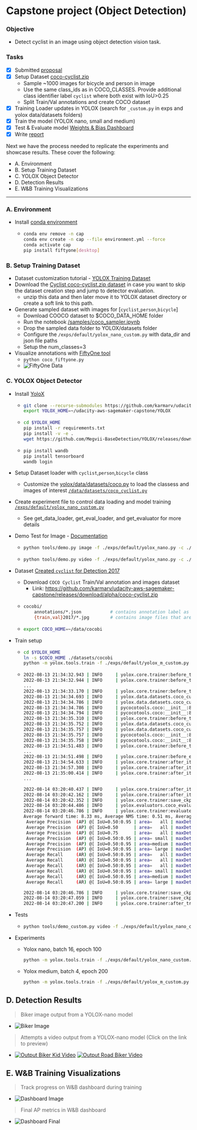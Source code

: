 # Capstone project (Object Detection)

### Objective 
- Detect cyclist in an image using object detection vision task.

### Tasks 

- [x] Submitted [proposal](./report/proposal.pdf)
- [x] Setup Dataset [coco-cyclist.zip](https://github.com/karmarv/udacity-aws-sagemaker-capstone/releases/download/alpha/coco-cyclist.zip)
    - Sample ~1000 images for bicycle and person in image
    - Use the same class_ids as in COCO_CLASSES. Provide additional class identifier label `cyclist` where both exist with IoU>0.25
    - Split Train/Val annotations and create COCO dataset
- [x] Training Loader updates in YOLOX (search for `_custom.py` in exps and yolox data/datasets folders)
- [x] Train the model (YOLOX nano, small and medium)
- [x] Test & Evaluate model [Weights & Bias Dashboard](https://wandb.ai/karmar/yolox?workspace=user-karmar)
- [x] Write [report](./report/report.pdf)

Next we have the process needed to replicate the experiments and showcase results. These cover the following:
- A. Environment
- B. Setup Training Dataset
- C. YOLOX Object Detector
- D. Detection Results
- E. W&B Training Visualizations

--- 

### A. Environment
- Install [conda environment](https://docs.conda.io/projects/conda/en/latest/glossary.html#silent-mode-glossary)
    -   ```bash
        conda env remove -n cap
        conda env create -n cap --file environment.yml --force
        conda activate cap 
        pip install fiftyone[desktop]
        ```

### B. Setup Training Dataset
- Dataset customization tutorial - [YOLOX Training Dataset](https://yolox.readthedocs.io/en/latest/train_custom_data.html)
- Download the [Cyclist coco-cyclist.zip dataset](https://github.com/karmarv/udacity-aws-sagemaker-capstone/releases/download/alpha/coco-cyclist.zip) in case you want to skip the dataset creation step and jump to detector evaluation.
    - unzip this data and then later move it to YOLOX dataset directory or create a soft link to this path.
- Generate sampled dataset with images for [`cyclist`,`person`,`bicycle`]
    - Download COOCO dataset to $COCO_DATA_HOME folder
    - Run the notebook [/samples/coco_sampler.ipynb](https://github.com/karmarv/udacity-aws-sagemaker-capstone/blob/main/samples/coco_sampler.ipynb)
    - Drop the sampled data folder to YOLOX/datasets folder
    - Configure the `/exps/default/yolox_nano_custom.py` with data_dir and json file paths
    - Setup the num_classes=3
- Visualize annotations with [FiftyOne tool](./samples/coco_fiftyone.py)
    - `python coco_fiftyone.py`
    - ![FiftyOne Data](./samples/data/cocobi/dataset-fiftyone.png?raw=true "FiftyOne Data")


### C. YOLOX Object Detector

- Install [YoloX](https://github.com/Megvii-BaseDetection/YOLOX/)
    -   ```bash
        git clone --recurse-submodules https://github.com/karmarv/udacity-aws-sagemaker-capstone
        export YOLOX_HOME=~/udacity-aws-sagemaker-capstone/YOLOX
        ```
    -   ```bash
        cd $YOLOX_HOME 
        pip install -r requirements.txt
        pip install -v -e . 
        wget https://github.com/Megvii-BaseDetection/YOLOX/releases/download/0.1.1rc0/yolox_nano.pth
        ```
    -   ```bash 
        pip install wandb
        pip install tensorboard
        wandb login
        ```
- Setup Dataset loader with `cyclist`,`person`,`bicycle` class
    - Customize the [yolox/data/datasets/coco.py](https://github.com/Megvii-BaseDetection/YOLOX/blob/main/yolox/data/datasets/coco.py) to load the classess and images of interest [`/data/datasets/coco_cyclist.py`](https://github.com/karmarv/YOLOX/blob/main/yolox/data/datasets/coco_custom.py)
- Create experiment file to control data loading and model training [`/exps/default/yolox_nano_custom.py`](https://github.com/karmarv/YOLOX/blob/main/exps/default/yolox_nano_custom.py)
    - See get_data_loader, get_eval_loader, and get_evaluator for more details
- Demo Test for Image - [Documentation](https://yolox.readthedocs.io/en/latest/quick_run.html)
    -   ```bash
        python tools/demo.py image -f ./exps/default/yolox_nano.py -c ./yolox_nano.pth --path ../samples/data/test/biker1.jpg --conf 0.25 --nms 0.45 --tsize 640 --save_result --device gpu
        ```
    -   ```bash
        python tools/demo.py video -f ./exps/default/yolox_nano.py -c ./yolox_nano.pth --path ../samples/data/test/cyclists.mp4 --conf 0.25 --nms 0.45 --tsize 640 --save_result --device gpu
        ```
- Dataset [Created `cyclist` for Detection 2017](https://cocodataset.org/#download)
    - Download `COCO Cyclist` Train/Val annotation and images dataset
        - Link: https://github.com/karmarv/udacity-aws-sagemaker-capstone/releases/download/alpha/coco-cyclist.zip 
    -   ```bash
        cocobi/
            annotations/*.json           # contains annotation label as instances_{train,val}2017.json
            {train,val}2017/*.jpg        # contains image files that are mentioned in the corresponding json
        ```
    -   ```bash
        export COCO_HOME=~/data/cocobi
        ```
- Train setup
    -   ```bash
        cd $YOLOX_HOME
        ln -s $COCO_HOME ./datasets/cocobi
        python -m yolox.tools.train -f ./exps/default/yolox_m_custom.py --devices 1 --batch-size 4 --fp16  --logger wandb wandb-project yolox
        ```
    -   ```bash 
        2022-08-13 21:34:32.943 | INFO     | yolox.core.trainer:before_train:130 - args: Namespace(batch_size=4, cache=False, ckpt=None, devices=1, dist_backend='nccl', dist_url=None, exp_file='./exps/default/yolox_m_custom.py', experiment_name='yolox_m_custom', fp16=True, logger='wandb', machine_rank=0, name=None, num_machines=1, occupy=False, opts=['wandb-project', 'yolox'], resume=False, start_epoch=None)
        2022-08-13 21:34:32.944 | INFO     | yolox.core.trainer:before_train:131 - exp value:
        ...
        2022-08-13 21:34:33.170 | INFO     | yolox.core.trainer:before_train:137 - Model Summary: Params: 8.93M, Gflops: 22.35
        2022-08-13 21:34:34.693 | INFO     | yolox.data.datasets.coco_custom:__init__:64 - loading annotations into memory...
        2022-08-13 21:34:34.786 | INFO     | yolox.data.datasets.coco_custom:__init__:64 - Done (t=0.09s)
        2022-08-13 21:34:34.786 | INFO     | pycocotools.coco:__init__:86 - creating index...
        2022-08-13 21:34:34.794 | INFO     | pycocotools.coco:__init__:86 - index created!
        2022-08-13 21:34:35.310 | INFO     | yolox.core.trainer:before_train:155 - init prefetcher, this might take one minute or less...
        2022-08-13 21:34:35.752 | INFO     | yolox.data.datasets.coco_custom:__init__:64 - loading annotations into memory...
        2022-08-13 21:34:35.757 | INFO     | yolox.data.datasets.coco_custom:__init__:64 - Done (t=0.00s)
        2022-08-13 21:34:35.757 | INFO     | pycocotools.coco:__init__:86 - creating index...
        2022-08-13 21:34:35.758 | INFO     | pycocotools.coco:__init__:86 - index created!
        2022-08-13 21:34:51.483 | INFO     | yolox.core.trainer:before_train:191 - Training start...
        ...
        2022-08-13 21:34:51.498 | INFO     | yolox.core.trainer:before_epoch:203 - ---> start train epoch1
        2022-08-13 21:34:54.633 | INFO     | yolox.core.trainer:after_iter:261 - epoch: 1/200, iter: 10/661, mem: 5707Mb, iter_time: 0.313s, data_time: 0.001s, total_loss: 18.7, iou_loss: 4.8, l1_loss: 0.0, conf_loss: 13.0, cls_loss: 0.9, lr: 5.722e-09, size: 640, ETA: 11:30:01
        2022-08-13 21:34:57.308 | INFO     | yolox.core.trainer:after_iter:261 - epoch: 1/200, iter: 20/661, mem: 5707Mb, iter_time: 0.267s, data_time: 0.001s, total_loss: 12.9, iou_loss: 4.8, l1_loss: 0.0, conf_loss: 7.3, cls_loss: 0.8, lr: 2.289e-08, size: 544, ETA: 10:39:03
        2022-08-13 21:35:00.414 | INFO     | yolox.core.trainer:after_iter:261 - epoch: 1/200, iter: 30/661, mem: 5707Mb, iter_time: 0.310s, data_time: 0.001s, total_loss: 17.7, iou_loss: 4.8, l1_loss: 0.0, conf_loss: 12.1, cls_loss: 0.8, lr: 5.150e-08, size: 672, ETA: 10:53:4
        ... 
        
        2022-08-14 03:20:40.437 | INFO     | yolox.core.trainer:after_iter:261 - epoch: 200/200, iter: 650/661, mem: 5707Mb, iter_time: 0.162s, data_time: 0.001s, total_loss: 5.7, iou_loss: 2.3, l1_loss: 1.1, conf_loss: 1.8, cls_loss: 0.6, lr: 3.125e-05, size: 672, ETA: 0:00:01
        2022-08-14 03:20:42.162 | INFO     | yolox.core.trainer:after_iter:261 - epoch: 200/200, iter: 660/661, mem: 5707Mb, iter_time: 0.172s, data_time: 0.001s, total_loss: 5.4, iou_loss: 2.1, l1_loss: 1.3, conf_loss: 1.4, cls_loss: 0.6, lr: 3.125e-05, size: 736, ETA: 0:00:00
        2022-08-14 03:20:42.352 | INFO     | yolox.core.trainer:save_ckpt:356 - Save weights to ./YOLOX_outputs/yolox_m_custom
        2022-08-14 03:20:44.486 | INFO     | yolox.evaluators.coco_evaluator:evaluate_prediction:256 - Evaluate in main process...
        2022-08-14 03:20:46.786 | INFO     | yolox.core.trainer:evaluate_and_save_model:346 - 
        Average forward time: 8.33 ms, Average NMS time: 0.51 ms, Average inference time: 8.83 ms
         Average Precision  (AP) @[ IoU=0.50:0.95 | area=   all | maxDets=100 ] = 0.258
         Average Precision  (AP) @[ IoU=0.50      | area=   all | maxDets=100 ] = 0.535
         Average Precision  (AP) @[ IoU=0.75      | area=   all | maxDets=100 ] = 0.217
         Average Precision  (AP) @[ IoU=0.50:0.95 | area= small | maxDets=100 ] = 0.172
         Average Precision  (AP) @[ IoU=0.50:0.95 | area=medium | maxDets=100 ] = 0.353
         Average Precision  (AP) @[ IoU=0.50:0.95 | area= large | maxDets=100 ] = 0.370
         Average Recall     (AR) @[ IoU=0.50:0.95 | area=   all | maxDets=  1 ] = 0.191
         Average Recall     (AR) @[ IoU=0.50:0.95 | area=   all | maxDets= 10 ] = 0.357
         Average Recall     (AR) @[ IoU=0.50:0.95 | area=   all | maxDets=100 ] = 0.420
         Average Recall     (AR) @[ IoU=0.50:0.95 | area= small | maxDets=100 ] = 0.304
         Average Recall     (AR) @[ IoU=0.50:0.95 | area=medium | maxDets=100 ] = 0.495
         Average Recall     (AR) @[ IoU=0.50:0.95 | area= large | maxDets=100 ] = 0.571
        
        2022-08-14 03:20:46.786 | INFO     | yolox.core.trainer:save_ckpt:356 - Save weights to ./YOLOX_outputs/yolox_m_custom
        2022-08-14 03:20:47.059 | INFO     | yolox.core.trainer:save_ckpt:356 - Save weights to ./YOLOX_outputs/yolox_m_custom
        2022-08-14 03:20:47.200 | INFO     | yolox.core.trainer:after_train:196 - Training of experiment is done and the best AP is 25.82
        ```
- Tests
    -   ```bash
        python tools/demo_custom.py video -f ./exps/default/yolox_nano_custom.py -c ./YOLOX_outputs/yolox_nano_custom/best_ckpt.pth --path ../samples/data/test/bike-road.mp4 --conf 0.25 --nms 0.45 --tsize 640 --save_result --device gpu
        ```

- Experiments
    - Yolox nano, batch 16, epoch 100   
        ```bash
        python -m yolox.tools.train -f ./exps/default/yolox_nano_custom.py --devices 1 --batch-size 16 --fp16  --logger wandb wandb-project yolox
        ```
    - Yolox medium, batch 4, epoch 200
        ```bash 
        python -m yolox.tools.train -f ./exps/default/yolox_m_custom.py --devices 1 --batch-size 4 --fp16  --logger wandb wandb-project yolox
        ```

## D. Detection Results

> Biker image output from a YOLOX-nano model 

- ![Biker Image](./samples/data/test/output/biker1.jpg?raw=true "Detected Biker")

> Attempts a video output from a YOLOX-nano model (Click on the link to preview)

- [![Output Biker Kid Video](./samples/data/test/output/bike-kid.gif)](./samples/data/test/output/bike-kid.mp4?raw=true "Detected Biker Kid Video")
 [![Output Road Biker Video](./samples/data/test/output/bike-road.gif)](./samples/data/test/output/bike-road.mp4?raw=true "Detected Road Biker Video")

## E. W&B Training Visualizations

> Track progress on W&B dashboard during training 

- ![Dashboard Image](./samples/data/test/output/wandb-dashboard.png?raw=true "Dashboard")

> Final AP metrics in W&B dashboard

- ![Dashboard Final](./samples/data/test/output/wandb-dashboard-final.png?raw=true "Dashboard Final")

